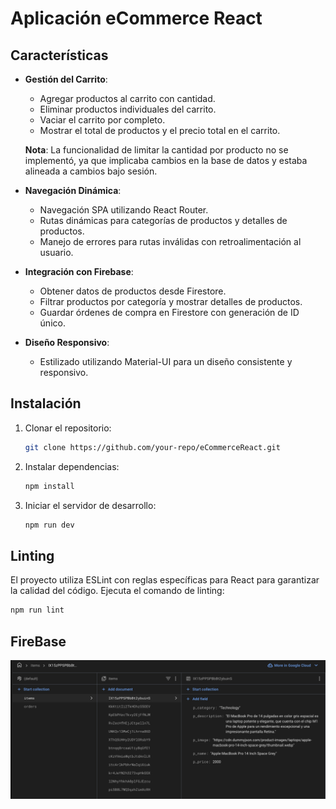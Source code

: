 # Aplicación eCommerce React

## Características

- **Gestión del Carrito**:
  - Agregar productos al carrito con cantidad.
  - Eliminar productos individuales del carrito.
  - Vaciar el carrito por completo.
  - Mostrar el total de productos y el precio total en el carrito.

  **Nota**: La funcionalidad de limitar la cantidad por producto no se implementó, ya que implicaba cambios en la base de datos y estaba alineada a cambios bajo sesión.

- **Navegación Dinámica**:
  - Navegación SPA utilizando React Router.
  - Rutas dinámicas para categorías de productos y detalles de productos.
  - Manejo de errores para rutas inválidas con retroalimentación al usuario.

- **Integración con Firebase**:
  - Obtener datos de productos desde Firestore.
  - Filtrar productos por categoría y mostrar detalles de productos.
  - Guardar órdenes de compra en Firestore con generación de ID único.

- **Diseño Responsivo**:
  - Estilizado utilizando Material-UI para un diseño consistente y responsivo.

## Instalación

1. Clonar el repositorio:
   ```bash
   git clone https://github.com/your-repo/eCommerceReact.git
   ```
2. Instalar dependencias:
   ```bash
   npm install
   ```
3. Iniciar el servidor de desarrollo:
   ```bash
   npm run dev
   ```

## Linting

El proyecto utiliza ESLint con reglas específicas para React para garantizar la calidad del código. Ejecuta el comando de linting:
```bash
npm run lint
```

## FireBase
![alt text](image.png)


